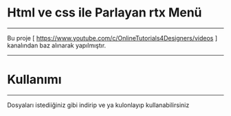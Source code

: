 # Html ve css ile Parlayan rtx Menü
***
Bu proje [ https://www.youtube.com/c/OnlineTutorials4Designers/videos ] kanalından baz alınarak yapılmıştır.
***
# Kullanımı
***
Dosyaları istediiğiniz gibi indirip ve ya kulonlayıp kullanabilirsiniz
